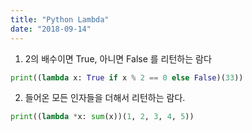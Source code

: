 ```yaml
---
title: "Python Lambda"
date: "2018-09-14"
---
```


1. 2의 배수이면 True, 아니면 False 를 리턴하는 람다

```python
print((lambda x: True if x % 2 == 0 else False)(33))
```

2. 들어온 모든 인자들을 더해서 리턴하는 람다.

```python
print((lambda *x: sum(x))(1, 2, 3, 4, 5))
```
